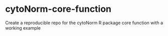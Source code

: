 # cytoNorm-core-function
Create a reproducible repo for the cytoNorm R package core function with a working example 
